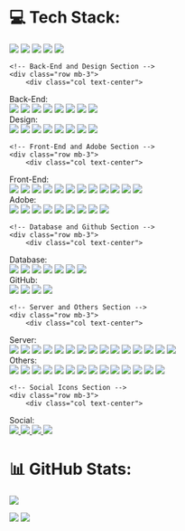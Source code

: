 # 💻 Tech Stack:

<div class="container mt-4">
    <div class="row mb-3">
        <div class="col text-center">
<div style="width: 600px;">
  <img src="https://img.shields.io/badge/laravel-%23FF2D20.svg?style=flat&logo=laravel&logoColor=white" />
  <img src="https://img.shields.io/badge/mysql-4479A1.svg?style=flat&logo=mysql&logoColor=white" />
  <img src="https://img.shields.io/badge/apache-%23D42029.svg?style=flat&logo=apache&logoColor=white" />
  <img src="https://img.shields.io/badge/nginx-%23009639.svg?style=flat&logo=nginx&logoColor=white" />
  <img src="https://img.shields.io/badge/node.js-6DA55F?style=flat&logo=node.js&logoColor=white" />
</div>
        </div>
    </div>

    <!-- Back-End and Design Section -->
    <div class="row mb-3">
        <div class="col text-center">
<div style="width:600px;">
  Back-End:  <br/>
  <img src="https://img.shields.io/badge/php-%23777BB4.svg?style=flat&logo=php&logoColor=white" />
  <img src="https://img.shields.io/badge/python-3670A0?style=flat&logo=python&logoColor=ffdd54" />
  <img src="https://img.shields.io/badge/c-%2300599C.svg?style=flat&logo=c&logoColor=white" />
  <img src="https://img.shields.io/badge/c%23-%23239120.svg?style=flat&logo=csharp&logoColor=white" />
  <img src="https://img.shields.io/badge/c++-%2300599C.svg?style=flat&logo=c%2B%2B&logoColor=white" />
  <img src="https://img.shields.io/badge/java-%23ED8B00.svg?style=flat&logo=openjdk&logoColor=white" />
  <img src="https://img.shields.io/badge/kotlin-%237F52FF.svg?style=flat&logo=kotlin&logoColor=white" />
  <img src="https://img.shields.io/badge/Gradle-02303A.svg?style=flat&logo=Gradle&logoColor=white" />
</div>
        </div>
        <div class="col text-center">
<div style="width: 600px;">
  Design:  <br/>
  <img src="https://img.shields.io/badge/WordPress-%23117AC9.svg?style=flat&logo=WordPress&logoColor=white" />
  <img src="https://img.shields.io/badge/Canva-%2300C4CC.svg?style=flat&logo=Canva&logoColor=white" />
  <img src="https://img.shields.io/badge/figma-%23F24E1E.svg?style=flat&logo=figma&logoColor=white" />
  <img src="https://img.shields.io/badge/Notion-%23000000.svg?style=flat&logo=notion&logoColor=white" />
  <img src="https://img.shields.io/badge/Portfolio-%23000000.svg?style=flat&logo=firefox&logoColor=%23FF7139" />
  <img src="https://img.shields.io/badge/Postman-FF6C37?style=flat&logo=postman&logoColor=white" />
  <img src="https://img.shields.io/badge/Prezi-%23000000.svg?style=flat&logo=Prezi&logoColor=white" />
  <img src="https://img.shields.io/badge/Twilio-F22F46?style=flat&logo=Twilio&logoColor=white" />
</div>
        </div>
    </div>

    <!-- Front-End and Adobe Section -->
    <div class="row mb-3">
        <div class="col text-center">
<div style="width: 600px;">
  Front-End:  <br/>
  <img src="https://img.shields.io/badge/html5-%23E34F26.svg?style=flat&logo=html5&logoColor=white" />
  <img src="https://img.shields.io/badge/javascript-%23323330.svg?style=flat&logo=javascript&logoColor=%23F7DF1E" />
  <img src="https://img.shields.io/badge/css3-%231572B6.svg?style=flat&logo=css3&logoColor=white" />
  <img src="https://img.shields.io/badge/tailwindcss-%2338B2AC.svg?style=flat&logo=tailwind-css&logoColor=white" />
  <img src="https://img.shields.io/badge/-GraphQL-E10098?style=flat&logo=graphql&logoColor=white" />
  <img src="https://img.shields.io/badge/vite-%23646CFF.svg?style=flat&logo=vite&logoColor=white" />
  <img src="https://img.shields.io/badge/vue.js-%2335495e.svg?style=flat&logo=vuedotjs&logoColor=%234FC08D" />
  <img src="https://img.shields.io/badge/NPM-%23CB3837.svg?style=flat&logo=npm&logoColor=white" />
  <img src="https://img.shields.io/badge/yarn-%232C8EBB.svg?style=flat&logo=yarn&logoColor=white" />
  <img src="https://img.shields.io/badge/.NET-5C2D91?style=flat&logo=.net&logoColor=white" />
  <img src="https://img.shields.io/badge/bootstrap-%238511FA.svg?style=flat&logo=bootstrap&logoColor=white" />
  <img src="https://img.shields.io/badge/chart.js-F5788D.svg?style=flat&logo=chart.js&logoColor=white" />
</div>
        </div>
        <div class="col text-center">
<div style="width: 600px;">
  Adobe:  <br/>
  <img src="https://img.shields.io/badge/adobe-%23FF0000.svg?style=flat&logo=adobe&logoColor=white" />
  <img src="https://img.shields.io/badge/Adobe%20Acrobat%20Reader-EC1C24.svg?style=flat&logo=Adobe%20Acrobat%20Reader&logoColor=white" />
  <img src="https://img.shields.io/badge/Adobe%20After%20Effects-9999FF.svg?style=flat&logo=Adobe%20After%20Effects&logoColor=white" />
  <img src="https://img.shields.io/badge/Adobe%20Dreamweaver-FF61F6.svg?style=flat&logo=Adobe%20Dreamweaver&logoColor=white" />
  <img src="https://img.shields.io/badge/adobe%20illustrator-%23FF9A00.svg?style=flat&logo=adobe%20illustrator&logoColor=white" />
  <img src="https://img.shields.io/badge/Adobe%20InDesign-49021F?style=flat&logo=adobeindesign&logoColor=FF3366" />
  <img src="https://img.shields.io/badge/Adobe%20Lightroom-31A8FF.svg?style=flat&logo=Adobe%20Lightroom&logoColor=white" />
  <img src="https://img.shields.io/badge/adobe%20photoshop-%2331A8FF.svg?style=flat&logo=adobe%20photoshop&logoColor=white" />
  <img src="https://img.shields.io/badge/Adobe%20Premiere%20Pro-9999FF.svg?style=flat&logo=Adobe%20Premiere%20Pro&logoColor=white" />
</div>
        </div>
    </div>

    <!-- Database and Github Section -->
    <div class="row mb-3">
        <div class="col text-center">
<div style="width: 600px;">
  Database:  <br/>
  <img src="https://img.shields.io/badge/mysql-4479A1.svg?style=flat&logo=mysql&logoColor=white" />
  <img src="https://img.shields.io/badge/MariaDB-003545?style=flat&logo=mariadb&logoColor=white" />
  <img src="https://img.shields.io/badge/sqlite-%2307405e.svg?style=flat&logo=sqlite&logoColor=white" />
  <img src="https://img.shields.io/badge/MongoDB-%234ea94b.svg?style=flat&logo=mongodb&logoColor=white" />
  <img src="https://img.shields.io/badge/firebase-a08021?style=flat&logo=firebase&logoColor=ffcd34" />
  <img src="https://img.shields.io/badge/redis-%23DD0031.svg?style=flat&logo=redis&logoColor=white" />
  <img src="https://img.shields.io/badge/Microsoft%20SQL%20Server-CC2927?style=flat&logo=microsoft%20sql%20server&logoColor=white" />
</div>
        </div>
        <div class="col text-center">
<div style="width: 600px;">
  GitHub:  <br/>
  <img src="https://img.shields.io/badge/github%20actions-%232671E5.svg?style=flat&logo=githubactions&logoColor=white" />
  <img src="https://img.shields.io/badge/git-%23F05033.svg?style=flat&logo=git&logoColor=white" />
  <img src="https://img.shields.io/badge/github-%23121011.svg?style=flat&logo=github&logoColor=white" />
  <img src="https://img.shields.io/badge/gitlab-%23181717.svg?style=flat&logo=gitlab&logoColor=white" /> <br/>
</div>
        </div>
    </div>

    <!-- Server and Others Section -->
    <div class="row mb-3">
        <div class="col text-center">
<div style="width: 600px;">
  Server:  <br/>
  <img src="https://img.shields.io/badge/Hostinger-673DE6?logo=hostinger&logoColor=fff&style=flat" />
  <img src="https://img.shields.io/badge/Cloudflare-F38020?style=flat&logo=Cloudflare&logoColor=white" />
  <img src="https://img.shields.io/badge/DigitalOcean-%230167ff.svg?style=flat&logo=digitalOcean&logoColor=white" />
  <img src="https://img.shields.io/badge/firebase-%23039BE5.svg?style=flat&logo=firebase" />
  <img src="https://img.shields.io/badge/github%20pages-121013?style=flat&logo=github&logoColor=white" />
  <img src="https://img.shields.io/badge/GoogleCloud-%234285F4.svg?style=flat&logo=google-cloud&logoColor=white" />
  <img src="https://img.shields.io/badge/heroku-%23430098.svg?style=flat&logo=heroku&logoColor=white" />
  <img src="https://img.shields.io/badge/Oracle-F80000?style=flat&logo=oracle&logoColor=white" />
  <img src="https://img.shields.io/badge/AWS-%23FF9900.svg?style=flat&logo=amazon-aws&logoColor=white" />
  <img src="https://img.shields.io/badge/azure-%230072C6.svg?style=flat&logo=microsoftazure&logoColor=white" /> 
  <img src="https://img.shields.io/badge/PowerShell-%235391FE.svg?style=flat&logo=powershell&logoColor=white" />
  <img src="https://img.shields.io/badge/Windows%20Terminal-%234D4D4D.svg?style=flat&logo=windows-terminal&logoColor=white" />
  <img src="https://img.shields.io/badge/shell_script-%23121011.svg?style=flat&logo=gnu-bash&logoColor=white" />
  <img src="https://img.shields.io/badge/yaml-%23ffffff.svg?style=flat&logo=yaml&logoColor=151515" />
  <img src="https://img.shields.io/badge/OpenGL-%23FFFFFF.svg?style=flat&logo=opengl" />
</div>
        </div>
        <div class="col text-center">
<div style="width: 600px;">
  Others:  <br/>
  <img src="https://img.shields.io/badge/react_native-%2320232a.svg?style=flat&logo=react&logoColor=%2361DAFB" />
  <img src="https://img.shields.io/badge/-React%20Query-FF4154?style=flat&logo=react%20query&logoColor=white" />
  <img src="https://img.shields.io/badge/SASS-hotpink.svg?style=flat&logo=SASS&logoColor=white" />
  <img src="https://img.shields.io/badge/Socket.io-black?style=flat&logo=socket.io&badgeColor=010101" />
  <img src="https://img.shields.io/badge/WebGL-990000?logo=webgl&logoColor=white&style=flat" />
  <img src="https://img.shields.io/badge/webpack-%238DD6F9.svg?style=flat&logo=webpack&logoColor=black" />
  <img src="https://img.shields.io/badge/web3.js-F16822?style=flat&logo=web3.js&logoColor=white" />
  <img src="https://img.shields.io/badge/Codeberg-2185D0?style=flat&logo=Codeberg&logoColor=white" />
  <img src="https://img.shields.io/badge/Openstack-%23f01742.svg?style=flat&logo=openstack&logoColor=white" />
  <img src="https://img.shields.io/badge/CodeIgniter-%23EF4223.svg?style=flat&logo=codeIgniter&logoColor=white" />
  <img src="https://img.shields.io/badge/-RaspberryPi-C51A4A?style=flat&logo=Raspberry-Pi" />
  <img src="https://img.shields.io/badge/redux-%23593d88.svg?style=flat&logo=redux&logoColor=white" />
  <img src="https://img.shields.io/badge/express.js-%23404d59.svg?style=flat&logo=express&logoColor=%2361DAFB" />
  <img src="https://img.shields.io/badge/Flutter-%2302569B.svg?style=flat&logo=Flutter&logoColor=white" />
</div>
        </div>
    </div>

    <!-- Social Icons Section -->
    <div class="row mb-3">
        <div class="col text-center">
<div style="width: 600px;">
  Social:  <br/>
  <a href="https://discord.gg/dyimz" target="_blank">
    <img src="https://img.shields.io/badge/Discord-%237289DA.svg?logo=discord&logoColor=white" />
  </a>
  <a href="https://facebook.com/dyimz1324" target="_blank">
    <img src="https://img.shields.io/badge/Facebook-%231877F2.svg?logo=Facebook&logoColor=white" />
  </a>
  <a href="https://instagram.com/dyimzkrizhan" target="_blank">
    <img src="https://img.shields.io/badge/Instagram-%23E4405F.svg?logo=Instagram&logoColor=white" />
  </a>
  <a href="https://x.com/dyimz1324" target="_blank">
    <img src="https://img.shields.io/badge/X-black.svg?logo=X&logoColor=white" />
  </a>
</div>
        </div>
    </div>
</div>


# 📊 GitHub Stats:
![](https://github-profile-trophy.vercel.app/?username=dyimz&theme=radical&no-frame=false&no-bg=true&margin-w=4&rank=SSS,SS,S)

![](https://github-readme-streak-stats.herokuapp.com/?user=dyimz&theme=react&hide_border=true)
![](https://github-readme-stats.vercel.app/api/top-langs/?username=dyimz&theme=react&hide_border=true&include_all_commits=true&count_private=true&layout=compact)


<!-- ## 🌐 Socials: -->
<!-- # 📊 GitHub Stats: -->
<!-- ![](https://github-readme-stats.vercel.app/api?username=dyimz&theme=react&hide_border=true&include_all_commits=true&count_private=true)<br/> -->
<!-- ## 🏆 GitHub Trophies -->
<!-- ![](https://github-profile-trophy.vercel.app/?username=dyimz&theme=radical&no-frame=true&no-bg=true&margin-w=4) -->

<!--  -->
